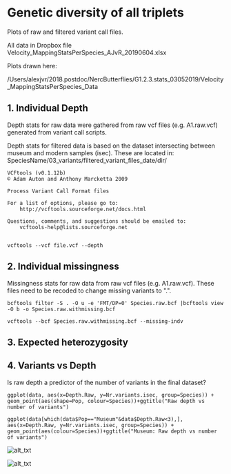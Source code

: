 # Genetic diversity of all triplets 

Plots of raw and filtered variant call files. 

All data in Dropbox file Velocity_MappingStatsPerSpecies_AJvR_20190604.xlsx

Plots drawn here: 

/Users/alexjvr/2018.postdoc/NercButterflies/G1.2.3.stats_03052019/Velocity_MappingStatsPerSpecies_Data


## 1. Individual Depth

Depth stats for raw data were gathered from raw vcf files (e.g. A1.raw.vcf) generated from variant call scripts. 

Depth stats for filtered data is based on the dataset intersecting between museum and modern samples (isec). These are located in: SpeciesName/03_variants/filtered_variant_files_date/dir/

```
VCFtools (v0.1.12b)
© Adam Auton and Anthony Marcketta 2009

Process Variant Call Format files

For a list of options, please go to:
	http://vcftools.sourceforge.net/docs.html

Questions, comments, and suggestions should be emailed to:
	vcftools-help@lists.sourceforge.net


vcftools --vcf file.vcf --depth
```


## 2. Individual missingness

Missingness stats for raw data from raw vcf files (e.g. A1.raw.vcf). These files need to be recoded to change missing variants to ".". 
```
bcftools filter -S . -O u -e 'FMT/DP=0' Species.raw.bcf |bcftools view -O b -o Species.raw.withmissing.bcf

vcftools --bcf Species.raw.withmissing.bcf --missing-indv
```


## 3. Expected heterozygosity




## 4. Variants vs Depth

Is raw depth a predictor of the number of variants in the final dataset? 

```
ggplot(data, aes(x=Depth.Raw, y=Nr.variants.isec, group=Species)) + geom_point(aes(shape=Pop, colour=Species))+ggtitle("Raw depth vs number of variants")

ggplot(data[which(data$Pop=="Museum"&data$Depth.Raw<3),], aes(x=Depth.Raw, y=Nr.variants.isec, group=Species)) + geom_point(aes(colour=Species))+ggtitle("Museum: Raw depth vs number of variants")
```

![alt_txt][variants.vs.depth]

[variants.vs.depth]:https://user-images.githubusercontent.com/12142475/60619574-e313e100-9dd0-11e9-9479-0baf80c281f0.png


![alt_txt][museum.depth.vs.variants]

[museum.depth.vs.variants]:https://user-images.githubusercontent.com/12142475/60619920-b1e7e080-9dd1-11e9-8395-d77a48ca3538.png
